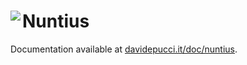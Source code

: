 # Nuntius <a href="https://davidepucci.it/doc/nuntius"><img align="left" src="https://davidepucci.it/favicon/favicon-96x96.png"></a>

Documentation available at [davidepucci.it/doc/nuntius](https://davidepucci.it/doc/nuntius).
